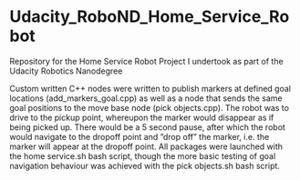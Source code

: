 # Udacity_RoboND_Home_Service_Robot
Repository for the Home Service Robot Project I undertook as part of the Udacity Robotics Nanodegree

Custom written C++ nodes were written to publish markers at defined goal locations (add_markers_goal.cpp) as well as
a node that sends the same goal positions to the move base node (pick objects.cpp). The robot was to drive to the pickup point, whereupon the marker would disappear as if being picked up. There would be a 5 second pause, after which the robot would navigate to the dropoff point and ”drop off” the marker, i.e. the marker will appear at the dropoff point. All packages were launched with the home service.sh bash script, though the more basic testing of goal navigation behaviour was achieved with the pick objects.sh bash script.
